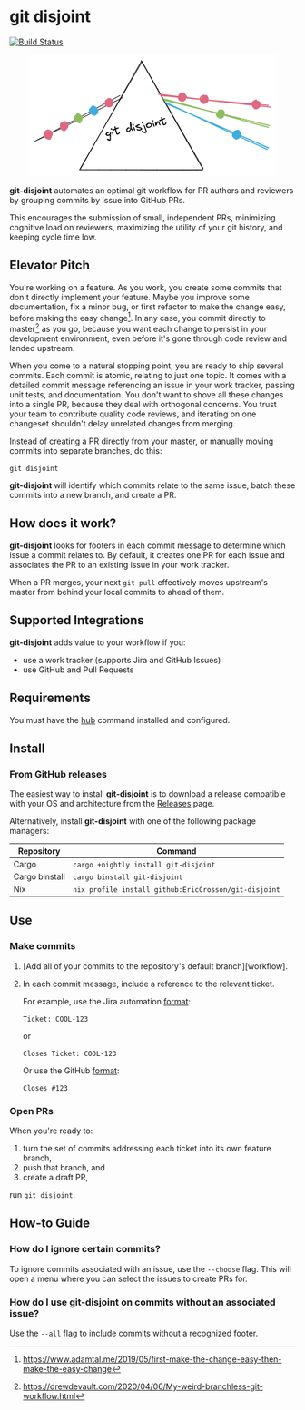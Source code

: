 # git disjoint

[![Build Status]](https://github.com/EricCrosson/git-disjoint/actions/workflows/release.yml)

[build status]: https://github.com/EricCrosson/git-disjoint/actions/workflows/release.yml/badge.svg?event=push

<p align="center">
  <img src="https://github.com/EricCrosson/git-disjoint/blob/master/assets/logo.png?raw=true" alt="alt-text"/>
</p>

**git-disjoint** automates an optimal git workflow for PR authors and reviewers
by grouping commits by issue into GitHub PRs.

This encourages the submission of small, independent PRs, minimizing cognitive
load on reviewers, maximizing the utility of your git history, and keeping
cycle time low.

## Elevator Pitch

You're working on a feature. As you work, you create some commits that don't directly
implement your feature. Maybe you improve some documentation, fix a minor bug, or
first refactor to make the change easy, before making the easy change[^1]. In any case,
you commit directly to master[^2] as you go, because you want each change to persist
in your development environment, even before it's gone through code review and landed
upstream.

When you come to a natural stopping point, you are ready to ship several
commits. Each commit is atomic, relating to just one topic. It comes with a
detailed commit message referencing an issue in your work tracker, passing
unit tests, and documentation. You don't want to shove all these changes into
a single PR, because they deal with orthogonal concerns. You trust your team to
contribute quality code reviews, and iterating on one changeset shouldn't delay
unrelated changes from merging.

Instead of creating a PR directly from your master, or manually moving commits into separate
branches, do this:

```shell
git disjoint
```

**git-disjoint** will identify which commits relate to the same issue, batch these commits
into a new branch, and create a PR.

[^1]: https://www.adamtal.me/2019/05/first-make-the-change-easy-then-make-the-easy-change
[^2]: https://drewdevault.com/2020/04/06/My-weird-branchless-git-workflow.html

## How does it work?

**git-disjoint** looks for footers in each commit message to determine which
issue a commit relates to. By default, it creates one PR for each issue and
associates the PR to an existing issue in your work tracker.

When a PR merges, your next `git pull` effectively moves upstream's master from
behind your local commits to ahead of them.

## Supported Integrations

**git-disjoint** adds value to your workflow if you:

- use a work tracker (supports Jira and GitHub Issues)
- use GitHub and Pull Requests

## Requirements

You must have the [hub] command installed and configured.

[hub]: https://github.com/github/hub

## Install

### From GitHub releases

The easiest way to install **git-disjoint** is to download a release compatible
with your OS and architecture from the [Releases] page.

Alternatively, install **git-disjoint** with one of the following package managers:

| Repository     | Command                                               |
| -------------- | ----------------------------------------------------- |
| Cargo          | `cargo +nightly install git-disjoint`                 |
| Cargo binstall | `cargo binstall git-disjoint`                         |
| Nix            | `nix profile install github:EricCrosson/git-disjoint` |

[releases]: https://github.com/EricCrosson/git-disjoint/releases/latest

## Use

### Make commits

1. [Add all of your commits to the repository's default branch][workflow].

1. In each commit message, include a reference to the relevant ticket.

   For example, use the Jira automation [format][jira]:

   ```
   Ticket: COOL-123
   ```

   or

   ```
   Closes Ticket: COOL-123
   ```

   Or use the GitHub [format][github]:

   ```
   Closes #123
   ```

[jira]: https://support.atlassian.com/jira-software-cloud/docs/reference-issues-in-your-development-work/
[github]: https://github.blog/2013-01-22-closing-issues-via-commit-messages/

### Open PRs

When you're ready to:

1. turn the set of commits addressing each ticket into its own feature branch,
1. push that branch, and
1. create a draft PR,

run `git disjoint`.

## How-to Guide

### How do I ignore certain commits?

To ignore commits associated with an issue, use the `--choose` flag. This will
open a menu where you can select the issues to create PRs for.

### How do I use git-disjoint on commits without an associated issue?

Use the `--all` flag to include commits without a recognized footer.
